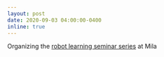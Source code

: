 ```yaml
---
layout: post
date: 2020-09-03 04:00:00-0400
inline: true
---
```


Organizing the [robot learning seminar series](https://montrealrobotics.ca/robotlearningseries) at Mila

